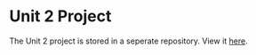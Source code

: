 # Unit 2 Project

The Unit 2 project is stored in a seperate repository. View it [here](https://github.com/blortle-dev/data-science-unit-2-project/).
